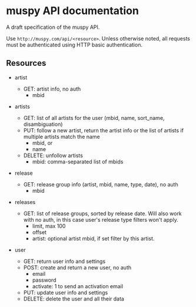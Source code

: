 # muspy API documentation

A draft specification of the muspy API.

Use `http://muspy.com/api/<resource>`. Unless otherwise noted, all requests must
be authenticated using HTTP basic authentication.

## Resources

* artist
    * GET: artist info, no auth
        * mbid

* artists
    * GET: list of all artists for the user (mbid, name, sort_name,
      disambiguation)
    * PUT: follow a new artist, return the artist info or the list of artists if
      multiple artists match the name
        * mbid, or
        * name
    * DELETE: unfollow artists
        * mbid: comma-separated list of mbids

* release
    * GET: release group info (artist, mbid, name, type, date), no auth
        * mbid

* releases
    * GET: list of release groups, sorted by release date. Will also work with
      no auth, in this case user's release type filters won't apply.
        * limit, max 100
        * offset
        * artist: optional artist mbid, if set filter by this artist.

* user
    * GET: return user info and settings
    * POST: create and return a new user, no auth
        * email
        * password
        * activate: 1 to send an activation email
    * PUT: update user info and settings
    * DELETE: delete the user and all their data
